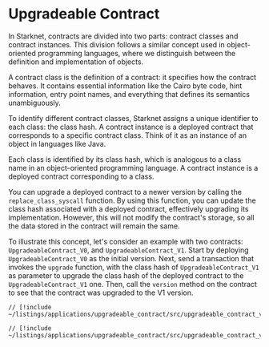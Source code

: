 # Upgradeable Contract

In Starknet, contracts are divided into two parts: contract classes and contract
instances. This division follows a similar concept used in object-oriented
programming languages, where we distinguish between the definition and implementation
of objects.

A contract class is the definition of a contract: it specifies how the contract
behaves. It contains essential information like the Cairo byte code, hint
information, entry point names, and everything that defines its semantics
unambiguously.

To identify different contract classes, Starknet assigns a unique identifier to each
class: the class hash. A contract instance is a deployed contract that corresponds to
a specific contract class. Think of it as an instance of an object in languages like
Java.

Each class is identified by its class hash, which is analogous to a class name in an object-oriented programming language. A contract instance is a deployed contract corresponding to a class.

You can upgrade a deployed contract to a newer version by calling the `replace_class_syscall` function. By using this function, you can update the class hash associated with a deployed contract, effectively upgrading its implementation. However, this will not modify the contract's storage, so all the data stored in the contract will remain the same.

To illustrate this concept, let's consider an example with two contracts: `UpgradeableContract_V0`, and `UpgradeableContract_V1`.
Start by deploying `UpgradeableContract_V0` as the initial version. Next, send a transaction that invokes the `upgrade` function, with the class hash of `UpgradeableContract_V1` as parameter to upgrade the class hash of the deployed contract to the `UpgradeableContract_V1` one. Then, call the `version` method on the contract to see that the contract was upgraded to the V1 version.

```cairo
// [!include ~/listings/applications/upgradeable_contract/src/upgradeable_contract_v0.cairo:contract]
```

```cairo
// [!include ~/listings/applications/upgradeable_contract/src/upgradeable_contract_v1.cairo]
```
